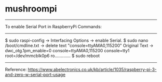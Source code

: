 # mushroompi

*********************************************************
To enable Serial Port in RaspberryPi Commands:
*********************************************************
$ sudo raspi-config
        -> Interfacing Options -> enable Serial.
$ sudo nano /boot/cmdline.txt
        -> delete text "console=ttyAMA0,115200"
	Original Text -> dwc_otg.1pm_enable=0 console=ttyAMA0,115200 console=tty1 root=/dev/mmcblk0p6 ro.............
$ sudo reboot
*********************************************************

Reference: https://www.abelectronics.co.uk/kb/article/1035/raspberry-pi-3-and-zero-w-serial-port-usage
